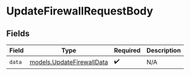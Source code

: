 # UpdateFirewallRequestBody


## Fields

| Field                                                        | Type                                                         | Required                                                     | Description                                                  |
| ------------------------------------------------------------ | ------------------------------------------------------------ | ------------------------------------------------------------ | ------------------------------------------------------------ |
| `data`                                                       | [models.UpdateFirewallData](../models/updatefirewalldata.md) | :heavy_check_mark:                                           | N/A                                                          |